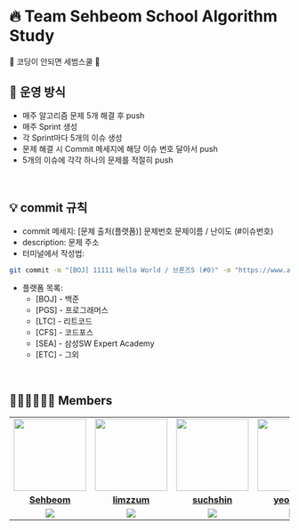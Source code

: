 # 🔥 Team Sehbeom School Algorithm Study
🎹 코딩이 안되면 세범스쿨 🎵
<br>

## 📝 운영 방식
- 매주 알고리즘 문제 5개 해결 후 push
- 매주 Sprint 생성
- 각 Sprint마다 5개의 이슈 생성
- 문제 해결 시 Commit 메세지에 해당 이슈 번호 달아서 push
- 5개의 이슈에 각각 하나의 문제를 적절히 push

<br>

## 💡 commit 규칙
- commit 메세지: [문제 출처(플랫폼)] 문제번호 문제이름 / 난이도 (#이슈번호)
- description: 문제 주소
- 터미널에서 작성법:
```bash
git commit -m "[BOJ] 11111 Hello World / 브론즈5 (#0)" -m "https://www.acmicpc.net/problem/2557"
```
- 플랫폼 목록: 
  - [BOJ] - 백준
  - [PGS] - 프로그래머스
  - [LTC] - 리트코드
  - [CFS] - 코드포스
  - [SEA] - 삼성SW Expert Academy
  - [ETC] - 그외

<br>

## 👩🏻‍💻🧑🏻‍💻 Members
<table>
 <tr>
    <td align="center"><a href="https://github.com/Sehbeom"><img src="https://avatars.githubusercontent.com/Sehbeom" width="130px;" alt=""></a></td>
    <td align="center"><a href="https://github.com/limzzum"><img src="https://avatars.githubusercontent.com/limzzum" width="130px;" alt=""></a></td>
    <td align="center"><a href="https://github.com/suchshin"><img src="https://avatars.githubusercontent.com/suchshin" width="130px;" alt=""></a></td>
    <td align="center"><a href="https://github.com/yeonjae0"><img src="https://avatars.githubusercontent.com/yeonjae0" width="130px;" alt=""></a></td>
  </tr>
  <tr>
    <td align="center"><a href="https://github.com/Sehbeom"><b>Sehbeom</b></a></td>
    <td align="center"><a href="https://github.com/limzzum"><b>limzzum</b></a></td>
    <td align="center"><a href="https://github.com/suchshin"><b>suchshin</b></a></td>
    <td align="center"><a href="https://github.com/yeonjae0"><b>yeonjae0</b></a></td>
  </tr>
  <tr> 
    <td align="center"><img src="https://img.shields.io/badge/Java-007396?style=for-the-badge&logo=java&logoColor=white"></td>
    <td align="center"><img src="https://img.shields.io/badge/Java-007396?style=for-the-badge&logo=java&logoColor=white"></td>
    <td align="center"><img src="https://img.shields.io/badge/Python-3776AB?style=for-the-badge&logo=python&logoColor=white"></td>
    <td align="center"><img src="https://img.shields.io/badge/Python-3776AB?style=for-the-badge&logo=python&logoColor=white"></td>
  </tr> 
</table>

